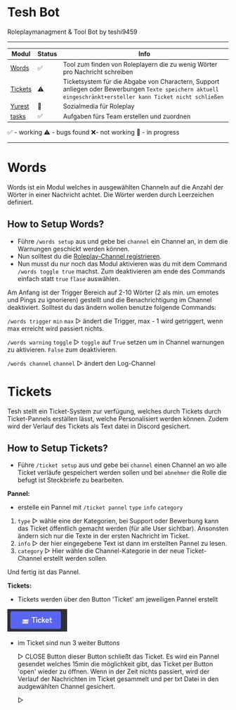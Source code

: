 # Tesh Bot

Roleplaymanagment & Tool Bot by teshi9459

---

| Modul               | Status | Info                                                                                                                                                        |
| ------------------- | ------ | ----------------------------------------------------------------------------------------------------------------------------------------------------------- |
| [Words](#words)     | ✅     | Tool zum finden von Roleplayern die zu wenig Wörter pro Nachricht schreiben                                                                                 |
| [Tickets](#tickets) | ⚠      | Ticketsystem für die Abgabe von Charactern, Support anliegen oder Bewerbungen `Texte speichern aktuell eingeschränkt+ersteller kann Ticket nicht schließen` |
| [Yurest](#yurest)   | 🔄     | Sozialmedia für Roleplay                                                                                                                                    |
| [tasks](#tasks)     | ✅     | Aufgaben fürs Team erstellen und zuordnen                                                                                                                   |

✅ - working ⚠ - bugs found ❌- not working 🔄 - in progress

---

# Words

Words ist ein Modul welches in ausgewählten Channeln auf die Anzahl der Wörter in einer Nachricht achtet. Die Wörter werden durch Leerzeichen definiert.

## How to Setup Words?

- Führe `/words setup` aus und gebe bei `channel` ein Channel an, in dem die Warnungen geschickt werden können.
- Nun solltest du die [Roleplay-Channel registrieren](#channel).
- Nun musst du nur noch das Modul aktivieren was du mit dem Command `/words toggle true` machst. Zum deaktivieren am ende des Commands einfach statt `true` `flase` auswählen.

Am Anfang ist der Trigger Bereich auf 2-10 Wörter (2 als min. um emotes und Pings zu ignorieren) gestellt und die Benachrichtigung im Channel deaktiviert.
Solltest du das ändern wollen benutze folgende Commands:

`/words trigger` `min` `max` ▷ ändert die Trigger, max - 1 wird getriggert, wenn max erreicht wird passiert nichts.

`/words warning` `toggle` ▷ `toggle` auf `True` setzen um in Channel warnungen zu aktivieren. `False` zum deaktivieren.

`/words channel` `channel` ▷ ändert den Log-Channel

# Tickets

Tesh stellt ein Ticket-System zur verfügung, welches durch Tickets durch Ticket-Pannels erställen lässt, welche Personalisiert werden können. Zudem wird der Verlauf des Tickets als Text datei in Discord gesichert.

## How to Setup Tickets?

- Führe `/ticket setup` aus und gebe bei `channel` einen Channel an wo alle Ticket verläufe gespeichert werden sollen und bei `abnehmer` die Rolle die befugt ist Steckbriefe zu bearbeiten.

**Pannel:**

- erstelle ein Pannel mit `/ticket pannel` `type` `info` `category`

1. `type` ▷ wähle eine der Kategorien, bei Support oder Bewerbung kann das Ticket öffentlich gemacht werden (für alle User sichtbar). Ansonsten ändern sich nur die Texte in der ersten Nachricht im Ticket.
2. `info` ▷ der hier eingegebene Text ist dann im erstellten Pannel zu lesen.
3. `category` ▷ Hier wähle die Channel-Kategorie in der neue Ticket-Channel erstellt werden sollen.

Und fertig ist das Pannel.

**Tickets:**

- Tickets werden über den Button 'Ticket' am jeweiligen Pannel erstellt

![new Ticket - Button](wiki/media/button_newticket.png)

- im Ticket sind nun 3 weiter Buttons

  ▷ CLOSE Button
  dieser Button schließt das Ticket. Es wird ein Pannel gesendet welches 15min die möglichkeit gibt, das Ticket per Button 'open' wieder zu öffnen. Wenn in der Zeit nichts passiert, wird der Verlauf der Nachrichten im Ticket gesammelt und per txt Datei in den audgewählten Channel gesichert.

  ▷

